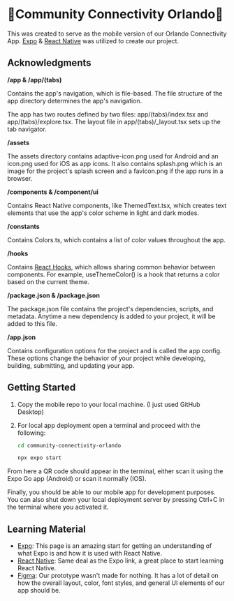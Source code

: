 # 🔗Community Connectivity Orlando🔗

This was created to serve as the mobile version of our Orlando Connectivity App. [Expo](https://expo.dev) & [React Native](https://reactnative.dev/) was utilized to create our project.

## Acknowledgments

**/app & /app/(tabs)**

Contains the app's navigation, which is file-based. The file structure of the app directory determines the app's navigation.

The app has two routes defined by two files: app/(tabs)/index.tsx and app/(tabs)/explore.tsx. The layout file in app/(tabs)/_layout.tsx sets up the tab navigator.

**/assets**

The assets directory contains adaptive-icon.png used for Android and an icon.png used for iOS as app icons. It also contains splash.png which is an image for the project's splash screen and a favicon.png if the app runs in a browser.

**/components & /component/ui**

Contains React Native components, like ThemedText.tsx, which creates text elements that use the app's color scheme in light and dark modes.


**/constants**

Contains Colors.ts, which contains a list of color values throughout the app.


**/hooks**

Contains [React Hooks](https://react.dev/reference/react/hooks), which allows sharing common behavior between components. For example, useThemeColor() is a hook that returns a color based on the current theme.


**/package.json & /package.json**

The package.json file contains the project's dependencies, scripts, and metadata. Anytime a new dependency is added to your project, it will be added to this file.

**/app.json**

Contains configuration options for the project and is called the app config. These options change the behavior of your project while developing, building, submitting, and updating your app.




## Getting Started

1. Copy the mobile repo to your local machine. (I just used GitHub Desktop)


2. For local app deployment open a terminal and proceed with the following:


   ```bash
   cd community-connectivity-orlando
   ```

   ```bash
   npx expo start
   ```

From here a QR code should appear in the terminal, either scan it using the Expo Go app (Android) or scan it normally (IOS).

Finally, you should be able to our mobile app for development purposes. You can also shut down your local deployment server by pressing Ctrl+C in the terminal where you activated it.

## Learning Material

- [Expo](https://docs.expo.dev/tutorial/create-your-first-app/): This page is an amazing start for getting an understanding of what Expo is and how it is used with React Native.
- [React Native](https://reactnative.dev/docs/getting-started): Same deal as the Expo link, a great place to start learning React Native.
- [Figma](https://www.figma.com/design/38X70KMmqYRxxdYEGfmz8g/Community-Resource-Centers-Project?node-id=25-21&p=f&t=VgXICtYJkSvrTMIK-0): Our prototype wasn't made for nothing. It has a lot of detail on how the overall layout, color, font styles, and general UI elements of our app should be.